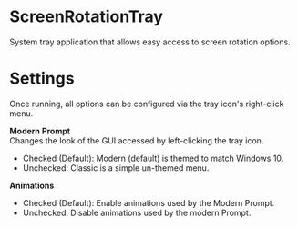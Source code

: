 # ScreenRotationTray
System tray application that allows easy access to screen rotation options.

# Settings
Once running, all options can be configured via the tray icon's right-click menu.

<b>Modern Prompt</b><br>
Changes the look of the GUI accessed by left-clicking the tray icon.
* Checked (Default): Modern (default) is themed to match Windows 10.
* Unchecked: Classic is a simple un-themed menu.

<b>Animations</b><br>
* Checked (Default): Enable animations used by the Modern Prompt.
* Unchecked: Disable animations used by the modern Prompt.
